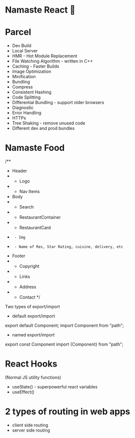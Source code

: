 # Namaste React 🚀

# Parcel

- Dev Build
- Local Server
- HMR - Hot Module Replacement
- File Watching Algorithm - written in C++
- Caching - Faster Builds
- Image Optimization
- Minification
- Bundling
- Compress
- Consistent Hashing
- Code Splitting
- Differential Bundling - support older browsers
- Diagnostic
- Error Handling
- HTTPs
- Tree Shaking - remove unused code
- Different dev and prod bundles

# Namaste Food

/\*\*

- Header
- - Logo
- - Nav Items
- Body
- - Search
- - RestaurantContainer
- - RestaurantCard
-      - Img
-      - Name of Res, Star Rating, cuisine, delivery, etc
- Footer
- - Copyright
- - Links
- - Address
- - Contact
    \*/

Two types of export/import

- default export/import

export default Component;
import Component from "path";

- named export/import

export const Component
import {Component} from "path";

# React Hooks

(Normal JS utility functions)

- useState() - superpowerful react variables
- useEffect()

# 2 types of routing in web apps

- client side routing
- server side routing
